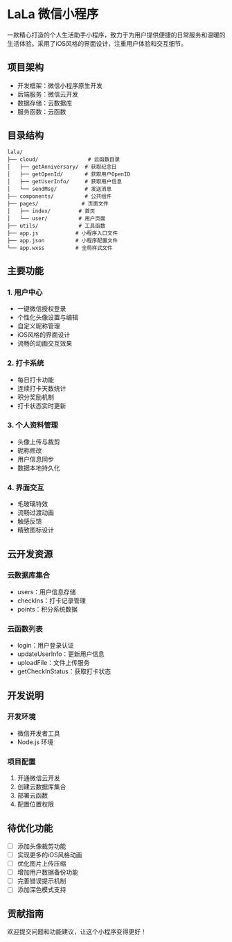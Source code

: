 # LaLa 微信小程序

一款精心打造的个人生活助手小程序，致力于为用户提供便捷的日常服务和温暖的生活体验。采用了iOS风格的界面设计，注重用户体验和交互细节。

## 项目架构

- 开发框架：微信小程序原生开发
- 后端服务：微信云开发
- 数据存储：云数据库
- 服务函数：云函数

## 目录结构

```
lala/
├── cloud/                # 云函数目录
│   ├── getAnniversary/  # 获取纪念日
│   ├── getOpenId/       # 获取用户OpenID
│   ├── getUserInfo/     # 获取用户信息
│   └── sendMsg/         # 发送消息
├── components/          # 公共组件
├── pages/              # 页面文件
│   ├── index/         # 首页
│   └── user/          # 用户页面
├── utils/             # 工具函数
├── app.js            # 小程序入口文件
├── app.json          # 小程序配置文件
└── app.wxss          # 全局样式文件
```

## 主要功能

### 1. 用户中心
- 一键微信授权登录
- 个性化头像设置与编辑
- 自定义昵称管理
- iOS风格的界面设计
- 流畅的动画交互效果

### 2. 打卡系统
- 每日打卡功能
- 连续打卡天数统计
- 积分奖励机制
- 打卡状态实时更新

### 3. 个人资料管理
- 头像上传与裁剪
- 昵称修改
- 用户信息同步
- 数据本地持久化

### 4. 界面交互
- 毛玻璃特效
- 流畅过渡动画
- 触感反馈
- 精致图标设计

## 云开发资源

### 云数据库集合
- users：用户信息存储
- checkIns：打卡记录管理
- points：积分系统数据

### 云函数列表
- login：用户登录认证
- updateUserInfo：更新用户信息
- uploadFile：文件上传服务
- getCheckInStatus：获取打卡状态

## 开发说明

### 开发环境
- 微信开发者工具
- Node.js 环境

### 项目配置
1. 开通微信云开发
2. 创建云数据库集合
3. 部署云函数
4. 配置位置权限

## 待优化功能
- [ ] 添加头像裁剪功能
- [ ] 实现更多的iOS风格动画
- [ ] 优化图片上传压缩
- [ ] 增加用户数据备份功能
- [ ] 完善错误提示机制
- [ ] 添加深色模式支持

## 贡献指南
欢迎提交问题和功能建议，让这个小程序变得更好！
